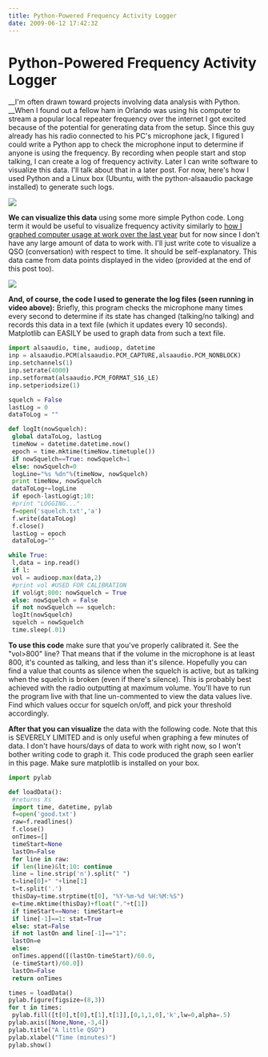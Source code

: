 ```yaml
---
title: Python-Powered Frequency Activity Logger
date: 2009-06-12 17:42:32
---
```


# Python-Powered Frequency Activity Logger

__I'm often drawn toward projects involving data analysis with Python. __When I found out a fellow ham in Orlando was using his computer to stream a popular local repeater frequency over the internet I got excited because of the potential for generating data from the setup. Since this guy already has his radio connected to his PC's microphone jack, I figured I could write a Python app to check the microphone input to determine if anyone is using the frequency. By recording when people start and stop talking, I can create a log of frequency activity. Later I can write software to visualize this data. I'll talk about that in a later post. For now, here's how I used Python and a Linux box (Ubuntu, with the python-alsaaudio package installed) to generate such logs.

![](https://www.youtube.com/embed/wnqsv03hu3U)

__We can visualize this data__ using some more simple Python code. Long term it would be useful to visualize frequency activity similarly to [how I graphed computer usage at work over the last year](https://swharden.com/static/2009/06/12/2009-05-20-graphing-computer-usage/) but for now since I don't have any large amount of data to work with. I'll just write cote to visualize a QSO (conversation) with respect to time. It should be self-explanatory. This data came from data points displayed in the video (provided at the end of this post too).

<div class="text-center">

[![](https://swharden.com/static/2009/06/12/qsographpng_thumb.jpg)](https://swharden.com/static/2009/06/12/qsographpng.png)

</div>

__And, of course, the code I used to generate the log files (seen running in video above):__ Briefly, this program checks the microphone many times every second to determine if its state has changed (talking/no talking) and records this data in a text file (which it updates every 10 seconds). Matplotlib can EASILY be used to graph data from such a text file.

```python
import alsaaudio, time, audioop, datetime
inp = alsaaudio.PCM(alsaaudio.PCM_CAPTURE,alsaaudio.PCM_NONBLOCK)
inp.setchannels(1)
inp.setrate(4000)
inp.setformat(alsaaudio.PCM_FORMAT_S16_LE)
inp.setperiodsize(1)

squelch = False
lastLog = 0
dataToLog = ""

def logIt(nowSquelch):
 global dataToLog, lastLog
 timeNow = datetime.datetime.now()
 epoch = time.mktime(timeNow.timetuple())
 if nowSquelch==True: nowSquelch=1
 else: nowSquelch=0
 logLine="%s %dn"%(timeNow, nowSquelch)
 print timeNow, nowSquelch
 dataToLog+=logLine
 if epoch-lastLog&gt;10:
 #print "LOGGING..."
 f=open('squelch.txt','a')
 f.write(dataToLog)
 f.close()
 lastLog = epoch
 dataToLog=""

while True:
 l,data = inp.read()
 if l:
 vol = audioop.max(data,2)
 #print vol #USED FOR CALIBRATION
 if vol&gt;800: nowSquelch = True
 else: nowSquelch = False
 if not nowSquelch == squelch:
 logIt(nowSquelch)
 squelch = nowSquelch
 time.sleep(.01)

```

__To use this code__ make sure that you've properly calibrated it. See the "vol&gt;800" line? That means that if the volume in the microphone is at least 800, it's counted as talking, and less than it's silence. Hopefully you can find a value that counts as silence when the squelch is active, but as talking when the squelch is broken (even if there's silence). This is probably best achieved with the radio outputting at maximum volume. You'll have to run the program live with that line un-commented to view the data values live. Find which values occur for squelch on/off, and pick your threshold accordingly.

__After that you can visualize__ the data with the following code. Note that this is SEVERELY LIMITED and is only useful when graphing a few minutes of data. I don't have hours/days of data to work with right now, so I won't bother writing code to graph it. This code produced the graph seen earlier in this page. Make sure matplotlib is installed on your box.

```python
import pylab

def loadData():
 #returns Xs
 import time, datetime, pylab
 f=open('good.txt')
 raw=f.readlines()
 f.close()
 onTimes=[]
 timeStart=None
 lastOn=False
 for line in raw:
 if len(line)&lt;10: continue
 line = line.strip('n').split(" ")
 t=line[0]+" "+line[1]
 t=t.split('.')
 thisDay=time.strptime(t[0], "%Y-%m-%d %H:%M:%S")
 e=time.mktime(thisDay)+float("."+t[1])
 if timeStart==None: timeStart=e
 if line[-1]==1: stat=True
 else: stat=False
 if not lastOn and line[-1]=="1":
 lastOn=e
 else:
 onTimes.append([(lastOn-timeStart)/60.0,
 (e-timeStart)/60.0])
 lastOn=False
 return onTimes

times = loadData()
pylab.figure(figsize=(8,3))
for t in times:
 pylab.fill([t[0],t[0],t[1],t[1]],[0,1,1,0],'k',lw=0,alpha=.5)
pylab.axis([None,None,-3,4])
pylab.title("A little QSO")
pylab.xlabel("Time (minutes)")
pylab.show()
```